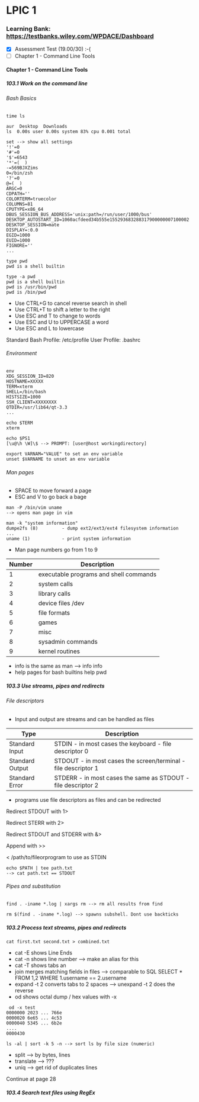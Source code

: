 # LPIC 1
### Learning Bank: https://testbanks.wiley.com/WPDACE/Dashboard
- [x] Assessment Test (19.00/30) :-(
- [ ] Chapter 1 - Command Line Tools

#### Chapter 1 - Command Line Tools
##### 103.1 Work on the command line
###### Bash Basics
```
time ls

aur  Desktop  Downloads
ls  0.00s user 0.00s system 83% cpu 0.001 total
```
```
set --> show all settings
'!'=0
'#'=0
'$'=6543
'*'=(  )
-=569BJXZims
0=/bin/zsh
'?'=0
@=(  )
ARGC=0
CDPATH=''
COLORTERM=truecolor
COLUMNS=81
CPUTYPE=x86_64
DBUS_SESSION_BUS_ADDRESS='unix:path=/run/user/1000/bus'
DESKTOP_AUTOSTART_ID=1060acfdeed34b555e155293683288317900000007100002
DESKTOP_SESSION=mate
DISPLAY=:0.0
EGID=1000
EUID=1000
FIGNORE=''
...
```
```
type pwd
pwd is a shell builtin

type -a pwd
pwd is a shell builtin
pwd is /usr/bin/pwd
pwd is /bin/pwd
```
- Use CTRL+G to cancel reverse search in shell
- Use CTRL+T to shift a letter to the right
- Use ESC and T to change to words
- Use ESC and U to UPPERCASE a word
- Use ESC and L to lowercase

Standard Bash Profile: /etc/profile
User Profile: .bashrc

###### Environment
```
env
XDG_SESSION_ID=820
HOSTNAME=XXXXX
TERM=xterm
SHELL=/bin/bash
HISTSIZE=1000
SSH_CLIENT=XXXXXXXX
QTDIR=/usr/lib64/qt-3.3
...
```
```
echo $TERM
xterm
```
```
echo $PS1
[\u@\h \W]\$ --> PROMPT: [user@host workingdirectory]
```
```
export VARNAM="VALUE" to set an env variable
unset $VARNAME to unset an env variable
```
###### Man pages
- SPACE to move forward a page
- ESC and V to go back a bage
```
man -P /bin/vim uname
--> opens man page in vim
```
```
man -k "system information"
dumpe2fs (8)         - dump ext2/ext3/ext4 filesystem information
...
uname (1)            - print system information
```
- Man page numbers go from 1 to 9

| Number | Description                            |
| ------ | -------------------------------------- |
| 1      | executable programs and shell commands |
| 2      | system calls                           |
| 3      | library calls                          |
| 4      | device files /dev                      |
| 5      | file formats                           |
| 6      | games                                  |
| 7      | misc                                   |
| 8      | sysadmin commands                      |
| 9      | kernel routines                        |

- info is the same as man --> info info
- help pages for bash builtins help pwd

##### 103.3 Use streams, pipes and redirects

###### File descriptors

- Input and output are streams and can be handled as files

| Type | Description |
| --- | --- |
| Standard Input | STDIN - in most cases the keyboard - file descriptor 0 |
| Standard Output | STDOUT - in most cases the screen/terminal - file descriptor 1 |
| Standard Error | STDERR - in most cases the same as STDOUT - file descriptor 2|

- programs use file descriptors as files and can be redirected

Redirect STDOUT with 1>

Redirect STERR with 2>

Redirect STDOUT and STDERR with &>

Append with >>

< /path/to/fileorprogram to use as STDIN

```
echo $PATH | tee path.txt
--> cat path.txt == STDOUT
```
###### Pipes and substitution
```
find . -iname *.log | xargs rm --> rm all results from find
```
```
rm $(find . -iname *.log) --> spawns subshell. Dont use backticks
```

##### 103.2 Process text streams, pipes and redirects
```
cat first.txt second.txt > combined.txt
```
- cat -E shows Line Ends
- cat -n shows line number --> make an alias for this
- cat -T shows tabs an
- join merges matching fields in files --> comparable to SQL SELECT * FROM 1,2 WHERE 1.username == 2.username
- expand -t 2 converts tabs to 2 spaces --> unexpand -t 2 does the reverse
- od shows octal dump / hex values with -x
```
 od -x test
0000000 2023 ... 766e
0000020 6e65 ... 4c53
0000040 5345 ... 6b2e
....
0000430
```
```
ls -al | sort -k 5 -n --> sort ls by file size (numeric)
```
- split --> by bytes, lines
- translate --> ???
- uniq --> get rid of duplicates lines

Continue at page 28
##### 103.4 Search text files using RegEx
